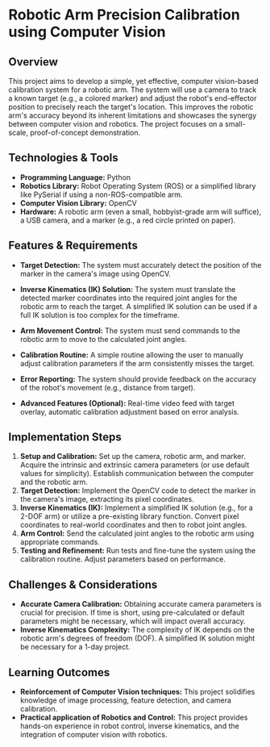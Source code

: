 # Robotic Arm Precision Calibration using Computer Vision

## Overview

This project aims to develop a simple, yet effective, computer vision-based calibration system for a robotic arm.  The system will use a camera to track a known target (e.g., a colored marker) and adjust the robot's end-effector position to precisely reach the target's location. This improves the robotic arm's accuracy beyond its inherent limitations and showcases the synergy between computer vision and robotics.  The project focuses on a small-scale, proof-of-concept demonstration.

## Technologies & Tools

- **Programming Language:** Python
- **Robotics Library:** Robot Operating System (ROS) or a simplified library like PySerial if using a non-ROS-compatible arm.
- **Computer Vision Library:** OpenCV
- **Hardware:** A robotic arm (even a small, hobbyist-grade arm will suffice), a USB camera, and a marker (e.g., a red circle printed on paper).

## Features & Requirements

- **Target Detection:**  The system must accurately detect the position of the marker in the camera's image using OpenCV.
- **Inverse Kinematics (IK) Solution:**  The system must translate the detected marker coordinates into the required joint angles for the robotic arm to reach the target.  A simplified IK solution can be used if a full IK solution is too complex for the timeframe.
- **Arm Movement Control:**  The system must send commands to the robotic arm to move to the calculated joint angles.
- **Calibration Routine:**  A simple routine allowing the user to manually adjust calibration parameters if the arm consistently misses the target.
- **Error Reporting:** The system should provide feedback on the accuracy of the robot's movement (e.g., distance from target).

- **Advanced Features (Optional):**  Real-time video feed with target overlay, automatic calibration adjustment based on error analysis.


## Implementation Steps

1. **Setup and Calibration:** Set up the camera, robotic arm, and marker.  Acquire the intrinsic and extrinsic camera parameters (or use default values for simplicity).  Establish communication between the computer and the robotic arm.
2. **Target Detection:** Implement the OpenCV code to detect the marker in the camera's image, extracting its pixel coordinates.
3. **Inverse Kinematics (IK):**  Implement a simplified IK solution (e.g., for a 2-DOF arm) or utilize a pre-existing library function.  Convert pixel coordinates to real-world coordinates and then to robot joint angles.
4. **Arm Control:** Send the calculated joint angles to the robotic arm using appropriate commands.
5. **Testing and Refinement:** Run tests and fine-tune the system using the calibration routine. Adjust parameters based on performance.

## Challenges & Considerations

- **Accurate Camera Calibration:** Obtaining accurate camera parameters is crucial for precision. If time is short, using pre-calculated or default parameters might be necessary, which will impact overall accuracy.
- **Inverse Kinematics Complexity:** The complexity of IK depends on the robotic arm's degrees of freedom (DOF). A simplified IK solution might be necessary for a 1-day project.

## Learning Outcomes

- **Reinforcement of Computer Vision techniques:**  This project solidifies knowledge of image processing, feature detection, and camera calibration.
- **Practical application of Robotics and Control:** This project provides hands-on experience in robot control, inverse kinematics, and the integration of computer vision with robotics.

